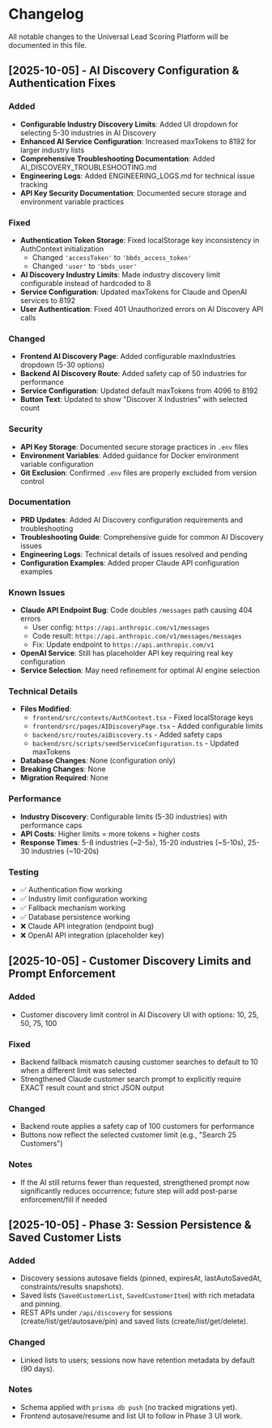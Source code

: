 # Changelog

All notable changes to the Universal Lead Scoring Platform will be documented in this file.

## [2025-10-05] - AI Discovery Configuration & Authentication Fixes

### Added
- **Configurable Industry Discovery Limits**: Added UI dropdown for selecting 5-30 industries in AI Discovery
- **Enhanced AI Service Configuration**: Increased maxTokens to 8192 for larger industry lists
- **Comprehensive Troubleshooting Documentation**: Added AI_DISCOVERY_TROUBLESHOOTING.md
- **Engineering Logs**: Added ENGINEERING_LOGS.md for technical issue tracking
- **API Key Security Documentation**: Documented secure storage and environment variable practices

### Fixed
- **Authentication Token Storage**: Fixed localStorage key inconsistency in AuthContext initialization
  - Changed `'accessToken'` to `'bbds_access_token'`
  - Changed `'user'` to `'bbds_user'`
- **AI Discovery Industry Limits**: Made industry discovery limit configurable instead of hardcoded to 8
- **Service Configuration**: Updated maxTokens for Claude and OpenAI services to 8192
- **User Authentication**: Fixed 401 Unauthorized errors on AI Discovery API calls

### Changed
- **Frontend AI Discovery Page**: Added configurable maxIndustries dropdown (5-30 options)
- **Backend AI Discovery Route**: Added safety cap of 50 industries for performance
- **Service Configuration**: Updated default maxTokens from 4096 to 8192
- **Button Text**: Updated to show "Discover X Industries" with selected count

### Security
- **API Key Storage**: Documented secure storage practices in `.env` files
- **Environment Variables**: Added guidance for Docker environment variable configuration
- **Git Exclusion**: Confirmed `.env` files are properly excluded from version control

### Documentation
- **PRD Updates**: Added AI Discovery configuration requirements and troubleshooting
- **Troubleshooting Guide**: Comprehensive guide for common AI Discovery issues
- **Engineering Logs**: Technical details of issues resolved and pending
- **Configuration Examples**: Added proper Claude API configuration examples

### Known Issues
- **Claude API Endpoint Bug**: Code doubles `/messages` path causing 404 errors
  - User config: `https://api.anthropic.com/v1/messages`
  - Code result: `https://api.anthropic.com/v1/messages/messages`
  - Fix: Update endpoint to `https://api.anthropic.com/v1`
- **OpenAI Service**: Still has placeholder API key requiring real key configuration
- **Service Selection**: May need refinement for optimal AI engine selection

### Technical Details
- **Files Modified**:
  - `frontend/src/contexts/AuthContext.tsx` - Fixed localStorage keys
  - `frontend/src/pages/AIDiscoveryPage.tsx` - Added configurable limits
  - `backend/src/routes/aiDiscovery.ts` - Added safety caps
  - `backend/src/scripts/seedServiceConfiguration.ts` - Updated maxTokens
- **Database Changes**: None (configuration only)
- **Breaking Changes**: None
- **Migration Required**: None

### Performance
- **Industry Discovery**: Configurable limits (5-30 industries) with performance caps
- **API Costs**: Higher limits = more tokens = higher costs
- **Response Times**: 5-8 industries (~2-5s), 15-20 industries (~5-10s), 25-30 industries (~10-20s)

### Testing
- ✅ Authentication flow working
- ✅ Industry limit configuration working  
- ✅ Fallback mechanism working
- ✅ Database persistence working
- ❌ Claude API integration (endpoint bug)
- ❌ OpenAI API integration (placeholder key)

## [2025-10-05] - Customer Discovery Limits and Prompt Enforcement

### Added
- Customer discovery limit control in AI Discovery UI with options: 10, 25, 50, 75, 100

### Fixed
- Backend fallback mismatch causing customer searches to default to 10 when a different limit was selected
- Strengthened Claude customer search prompt to explicitly require EXACT result count and strict JSON output

### Changed
- Backend route applies a safety cap of 100 customers for performance
- Buttons now reflect the selected customer limit (e.g., "Search 25 Customers")

### Notes
- If the AI still returns fewer than requested, strengthened prompt now significantly reduces occurrence; future step will add post-parse enforcement/fill if needed

## [2025-10-05] - Phase 3: Session Persistence & Saved Customer Lists

### Added
- Discovery sessions autosave fields (pinned, expiresAt, lastAutoSavedAt, constraints/results snapshots).
- Saved lists (`SavedCustomerList`, `SavedCustomerItem`) with rich metadata and pinning.
- REST APIs under `/api/discovery` for sessions (create/list/get/autosave/pin) and saved lists (create/list/get/delete).

### Changed
- Linked lists to users; sessions now have retention metadata by default (90 days).

### Notes
- Schema applied with `prisma db push` (no tracked migrations yet).
- Frontend autosave/resume and list UI to follow in Phase 3 UI work.